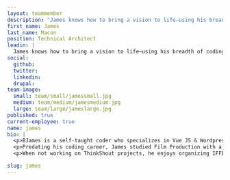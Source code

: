 ```yaml
---
layout: teammember
description: "James knows how to bring a vision to life—using his breadth of coding expertise, he translates stories into tangible experiences like a pro."
first_name: James
last_name: Macon
position: Technical Architect
leadin: |
  James knows how to bring a vision to life—using his breadth of coding expertise, he translates stories into tangible experiences like a pro.  
social:
  github:
  twitter:
  linkedin: 
  drupal:
team-image:
  small: team/small/jamessmall.jpg
  medium: team/medium/jamesmedium.jpg
  large: team/large/jameslarge.jpg
published: true
current-employee: true
name: james
bio: |
  <p>BJames is a self-taught coder who specializes in Vue JS & Wordpress Dev with a PHP, NodeJS, Sass, SQL, and SEO seasoning. Before joining ThinkShout, James gained experience at a Biotech company in New Hampshire and an agency in Boston; both were instrumental in developing his skills in eCommerce, SEO, and CRM integrations. 
  <p>Predating his coding career, James studied Film Production with a focus on Directing at Emerson College. While in college, he began volunteering with the Independent Film Festival of Boston (IFFBoston) where he now moonlights as the Director of Operations. 
  <p>When not working on ThinkShout projects, he enjoys organizing IFFBoston events, taking in movies at local theaters, cooking, and taking astrophotos at dark-sky locations. Bonus Fact: James proudly owns a collection of over 400 movies on various forms of physical media.

slug: james
---
```

